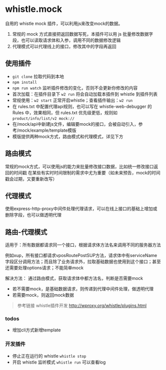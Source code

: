 # whistle.mock
自用的 whistle mock 插件，可以利用js来改变mock的数据。
1. 常规的 mock 方式直接把返回数据写死，本插件可以用 js 批量修改数据字段，也可以读取请求体和入参，调用不同的数据修改逻辑
2. 代理模式可以代理线上的接口，修改其中的字段再返回

## 使用插件
- `git clone` 拉取代码到本地
- `npm install` 
- `npm run watch` 监听插件修改的变化，否则不会更新你修改的内容
- 首次加载：在插件目录下 `w2 run` 将会自动加载本插件到 whistle 到插件列表
- 常规使用：`w2 start` 正常开启whistle；查看插件输出：`w2 run` 
- 在 rules.txt 中配置代理api规则，也可以写在 whistle-web-debugger 的 Rules 中，效果相同，但 rules.txt 优先级更低，规则如 `product/info/list/v2 mock://`
- 在/mock/api中新建js文件，编辑要mock的接口，会被自动引入，参考/mock/example/template模版
- 模版提供两种mock方式，路由模式和代理模式，详见下方

## 路由模式
常规的mock方式，可以使用js的能力来批量修改接口数据，比如统一修改接口返回的时间戳
在某些有实时时间限制的需求中尤为重要（如未来预告，mock的时间戳会过期，又要重新改写）

## 代理模式
使用express-http-proxy中间件处理代理请求，可以在线上接口的基础上增加或删除字段，也可以做透明代理

## 路由-代理模式
适用于：所有数据都请求同一个接口，根据请求体方法名来调用不同的服务器方法

例如xup，所有接口都请求vposRoutePostSUP方法，请求体中有serviceName字段区分调用方法；而且除了业务请求外，拉取基础数据也使用到这个接口；甚至还需要处理options请求；不能简单mock

解决方法：
通过路由模式，获取请求体中都方法名，判断是否需要mock
- 若不需要mock，是基础数据请求，则传递到代理中间件处理，做透明代理
- 若需要mock，则返回mock数据

> 参考链接
> whistle插件开发 http://wproxy.org/whistle/plugins.html

### todos
- 增加cli方式新增template

### 开发插件
- 停止正在运行的 whistle `whistle stop`
- 开启 whistle 监听模式 `whistle run` 可以查看log